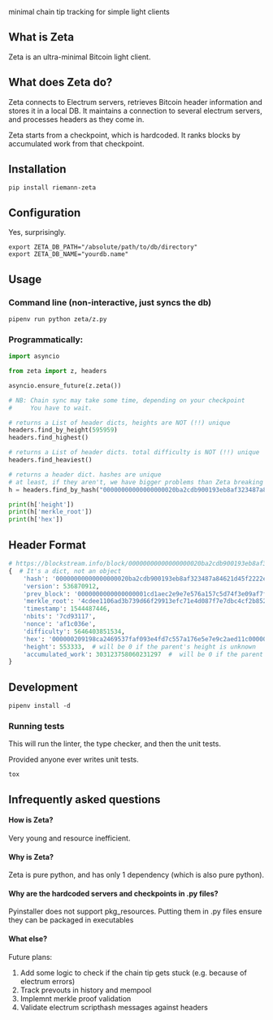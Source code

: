 minimal chain tip tracking for simple light clients

## What is Zeta

Zeta is an ultra-minimal Bitcoin light client.


## What does Zeta do?

Zeta connects to Electrum servers, retrieves Bitcoin header information and stores it in a local DB. It maintains a connection to several electrum servers, and processes headers as they come in.

Zeta starts from a checkpoint, which is hardcoded. It ranks blocks by accumulated work from that checkpoint.


## Installation

```
pip install riemann-zeta
```

## Configuration

Yes, surprisingly.

```
export ZETA_DB_PATH="/absolute/path/to/db/directory"
export ZETA_DB_NAME="yourdb.name"
```


## Usage

### Command line (non-interactive, just syncs the db)
```
pipenv run python zeta/z.py
```

### Programmatically:
```python
import asyncio

from zeta import z, headers

asyncio.ensure_future(z.zeta())

# NB: Chain sync may take some time, depending on your checkpoint
#     You have to wait.

# returns a List of header dicts, heights are NOT (!!) unique
headers.find_by_height(595959)  
headers.find_highest()

# returns a List of header dicts. total difficulty is NOT (!!) unique
headers.find_heaviest()

# returns a header dict. hashes are unique
# at least, if they aren't, we have bigger problems than Zeta breaking
h = headers.find_by_hash("00000000000000000020ba2cdb900193eb8af323487a84621d45f2222e01f8c6")

print(h['height'])
print(h['merkle_root'])
print(h['hex'])
```


## Header Format

``` python
# https://blockstream.info/block/00000000000000000020ba2cdb900193eb8af323487a84621d45f2222e01f8c6
{  # It's a dict, not an object
    'hash': '00000000000000000020ba2cdb900193eb8af323487a84621d45f2222e01f8c6',
    'version': 536870912,
    'prev_block': '0000000000000000001cd1aec2e9e7e576a157c5d74f3e09af7f536924ca9891',
    'merkle_root': '4cdee1106ad3b739d66f29913efc71e4d087f7e7dbc4cf2b852532e078b43b1d',
    'timestamp': 1544487446,
    'nbits': '7cd93117',
    'nonce': 'af1c036e',
    'difficulty': 5646403851534,
    'hex': '000000209198ca2469537faf093e4fd7c557a176e5e7e9c2aed11c0000000000000000004cdee1106ad3b739d66f29913efc71e4d087f7e7dbc4cf2b852532e078b43b1d16020f5c7cd93117af1c036e',
    'height': 553333,  # will be 0 if the parent's height is unknown
    'accumulated_work': 303123758060231297  #  will be 0 if the parent's accumulated_work is unknown
}
```

## Development

```
pipenv install -d
```

### Running tests

This will run the linter, the type checker, and then the unit tests.

Provided anyone ever writes unit tests.

```
tox
```

## Infrequently asked questions

#### How is Zeta?

Very young and resource inefficient.

#### Why is Zeta?

Zeta is pure python, and has only 1 dependency (which is also pure python).

#### Why are the hardcoded servers and checkpoints in .py files?

Pyinstaller does not support pkg_resources. Putting them in .py files ensure they can be packaged in executables

#### What else?

Future plans:
1. Add some logic to check if the chain tip gets stuck (e.g. because of electrum errors)
1. Track prevouts in history and mempool
1. Implemnt merkle proof validation
1. Validate electrum scripthash messages against headers
